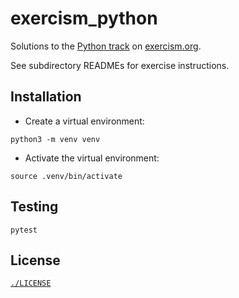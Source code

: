 # exercism_python

Solutions to the [Python track](https://exercism.org/tracks/python) on [exercism.org](https://exercism.org/).

See subdirectory READMEs for exercise instructions.

## Installation

* Create a virtual environment:

```shell
python3 -m venv venv
```
* Activate the virtual environment:

```shell
source .venv/bin/activate
```

## Testing

```shell
pytest
```

## License

[`./LICENSE`](./LICENSE)

